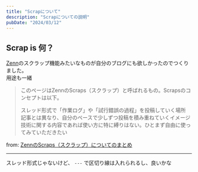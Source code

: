 ```yaml
---
title: "Scrapについて"
description: "Scrapについての説明"
pubDate: "2024/03/12"
---
```


## Scrap is 何？

[Zenn](https://zenn.dev/)のスクラップ機能みたいなものが自分のブログにも欲しかったのでつくりました。  
用途も一緒

> このページはZennのScraps（スクラップ）と呼ばれるもの。Scrapsのコンセプトは以下。
>
> スレッド形式で「作業ログ」や「試行錯誤の過程」を投稿していく場所  
> 記事とは異なり、自分のペースで少しずつ投稿を積み重ねていくイメージ  
> 技術に関する内容であれば使い方に特に縛りはない。ひとまず自由に使ってみていただきたい  

from: [ZennのScraps（スクラップ）についてのまとめ](https://zenn.dev/catnose99/scraps/5b32cfbaba40a313804f)

---

スレッド形式じゃないけど、 `---` で区切り線は入れられるし、良いかな
